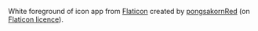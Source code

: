 White foreground of icon app from [Flaticon](https://www.flaticon.com) created by [pongsakornRed](https://www.flaticon.com/authors/pongsakornred) (on [Flaticon licence](https://www.freepikcompany.com/legal#nav-flaticon)).